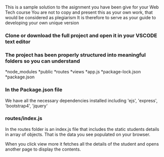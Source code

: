 This is a sample solution to the asignment you have been give for
your Web Tech course
You are not to copy and present this as your own work, that would be
considered as plegiarism
It is therefore to serve as your guide to developing your own unique version

### Clone or download the full project and open it in your VSCODE text editor

### The project has been properly structured into meaningful folders so you can understand
*node_modules
*public
*routes
*views
*app.js
*package-lock.json
*package.json

### In the Package.json file
We have all the necessary dependencies installed including
'ejs', 'express', 'bootstrap4', 'jquery'

### routes/index.js
In the routes folder is an index.js file that includes the static students details in array of objects. That is the data you see populated on your browser.

When you click view more it fetches all the details of the student and opens another page to display the contents.
